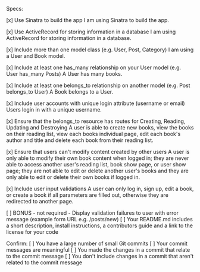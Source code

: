 
Specs:

 [x] Use Sinatra to build the app
 I am using Sinatra to build the app.

 [x] Use ActiveRecord for storing information in a database
 I am using ActiveRecord for storing information in a database.

 [x] Include more than one model class (e.g. User, Post, Category)
 I am using a User and Book model.

 [x] Include at least one has_many relationship on your User model (e.g. User has_many Posts)
 A User has many books.

 [x] Include at least one belongs_to relationship on another model (e.g. Post belongs_to User)
 A Book belongs to a User.

 [x] Include user accounts with unique login attribute (username or email)
 Users login in with a unique username.

 [x] Ensure that the belongs_to resource has routes for Creating, Reading, Updating and Destroying
 A user is able to create new books, view the books on their reading list, view each books individual page, edit each book's author and title and delete each book from their reading list.

 [x] Ensure that users can't modify content created by other users
 A user is only able to modify their own book content when logged in; they are never able to access another user's reading list, book show page, or user show page; they are not able to edit or delete another user's books and they are only able to edit or delete their own books if logged in.

 [x] Include user input validations
 A user can only log in, sign up, edit a book, or create a book if all parameters are filled out, otherwise they are redirected to another page.

 [ ] BONUS - not required - Display validation failures to user with error message (example form URL e.g. /posts/new)
 [ ] Your README.md includes a short description, install instructions, a contributors guide and a link to the license for your code

Confirm:
 [ ] You have a large number of small Git commits
 [ ] Your commit messages are meaningful
 [ ] You made the changes in a commit that relate to the commit message
 [ ] You don't include changes in a commit that aren't related to the commit message
